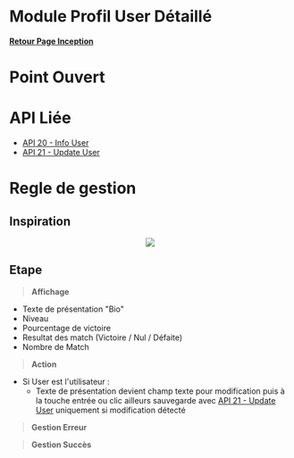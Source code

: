 # Module Profil User Détaillé

**[Retour Page Inception](./00_Page_Inception.md)**

# Point Ouvert

# API Liée
- [API 20 - Info User](../API/20_Info_User.md)
- [API 21 - Update User](../API/21_Update_User.md)

# Regle de gestion

## Inspiration
<p align="center">
	<img src="./Inspiration/" />
</p>

## Etape

> **Affichage**

- Texte de présentation "Bio"
- Niveau
- Pourcentage de victoire
- Resultat des match (Victoire / Nul / Défaite)
- Nombre de Match

> **Action**

- Si User est l'utilisateur :
	- Texte de présentation devient champ texte pour modification puis à la touche entrée ou clic ailleurs sauvegarde avec [API 21 - Update User](../API/21_Update_User.md) uniquement si modification détecté

> **Gestion Erreur**

> **Gestion Succès**
